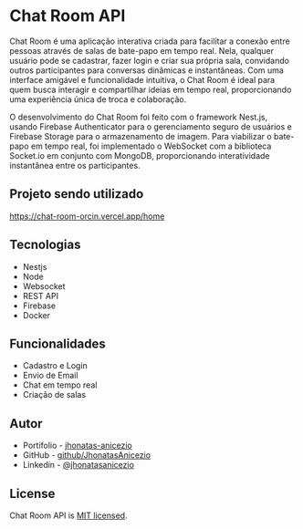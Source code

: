 # Chat Room API

Chat Room é uma aplicação interativa criada para facilitar a conexão entre pessoas através de salas de bate-papo em tempo real. Nela, qualquer usuário pode se cadastrar, fazer login e criar sua própria sala, convidando outros participantes para conversas dinâmicas e instantâneas. Com uma interface amigável e funcionalidade intuitiva, o Chat Room é ideal para quem busca interagir e compartilhar ideias em tempo real, proporcionando uma experiência única de troca e colaboração.

O desenvolvimento do Chat Room foi feito com o framework Nest.js, usando Firebase Authenticator para o gerenciamento seguro de usuários e Firebase Storage para o armazenamento de imagem. Para viabilizar o bate-papo em tempo real, foi implementado o WebSocket com a biblioteca Socket.io em conjunto com MongoDB, proporcionando interatividade instantânea entre os participantes.

## Projeto sendo utilizado

https://chat-room-orcin.vercel.app/home


## Tecnologias

- Nestjs
- Node
- Websocket
- REST API
- Firebase
- Docker


## Funcionalidades

- Cadastro e Login
- Envio de Email
- Chat em tempo real
- Criação de salas

## Autor

- Portifolio - [jhonatas-anicezio](https://jhonatas-anicezio.vercel.app/)
- GitHub - [github/JhonatasAnicezio](https://github.com/JhonatasAnicezio)
- Linkedin - [@jhonatasanicezio](https://www.linkedin.com/in/jhonatas-anicezio/)

## License

Chat Room API is [MIT licensed](LICENSE).
